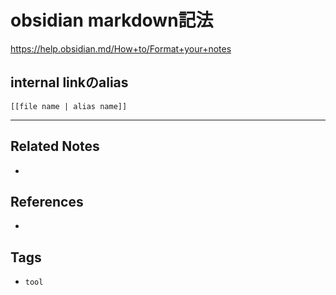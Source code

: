 # obsidian markdown記法
https://help.obsidian.md/How+to/Format+your+notes

## internal linkのalias
`[[file name | alias name]]`

---
## Related Notes
- 

## References
- 

## Tags
- `tool` 